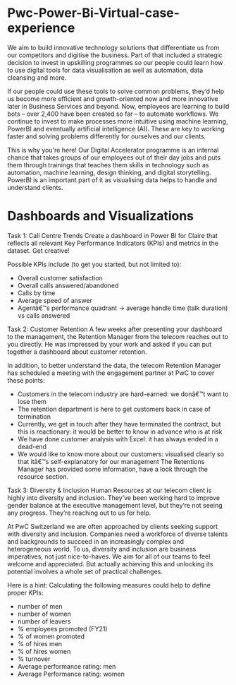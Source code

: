 # Pwc-Power-Bi-Virtual-case-experience

We aim to build innovative technology solutions that differentiate us from our competitors and digitise the business. Part of that included a strategic decision to invest in upskilling programmes so our people could learn how to use digital tools for data visualisation as well as automation, data cleansing and more.

If our people could use these tools to solve common problems, they’d help us become more efficient and growth-oriented now and more innovative later in Business Services and beyond. Now, employees are learning to build bots – over 2,400 have been created so far – to automate workflows. We continue to invest to make processes more intuitive using machine learning, PowerBI and eventually artificial intelligence (AI). These are key to working faster and solving problems differently for ourselves and our clients.

This is why you're here! Our Digital Accelerator programme is an internal chance that takes groups of our employees out of their day jobs and puts them through trainings that teaches them skills in technology such as automation, machine learning, design thinking, and digital storytelling. PowerBI is an important part of it as visualising data helps to handle and understand clients.

# Dashboards and Visualizations

Task 1: Call Centre Trends Create a dashboard in Power BI for Claire that reflects all relevant Key Performance Indicators (KPIs) and metrics in the dataset. Get creative!

Possible KPIs include (to get you started, but not limited to):
- Overall customer satisfaction
- Overall calls answered/abandoned
- Calls by time
- Average speed of answer
- Agentâ€™s performance quadrant -> average handle time (talk duration) vs calls answered

Task 2: Customer Retention A few weeks after presenting your dashboard to the management, the Retention Manager from the telecom reaches out to you directly. He was impressed by your work and asked if you can put together a dashboard about customer retention.

In addition, to better understand the data, the telecom Retention Manager has scheduled a meeting with the engagement partner at PwC to cover these points:

- Customers in the telecom industry are hard-earned: we donâ€™t want to lose them
- The retention department is here to get customers back in case of termination
- Currently, we get in touch after they have terminated the contract, but this is reactionary: it would be better to know in advance who is at risk
- We have done customer analysis with Excel: it has always ended in a dead-end
- We would like to know more about our customers: visualised clearly so that itâ€™s self-explanatory for our management The Retentions Manager has provided some information, have a look through the resource section.

Task 3: Diversity & Inclusion Human Resources at our telecom client is highly into diversity and inclusion. They’ve been working hard to improve gender balance at the executive management level, but they’re not seeing any progress. They’re reaching out to us for help.

At PwC Switzerland we are often approached by clients seeking support with diversity and inclusion. Companies need a workforce of diverse talents and backgrounds to succeed in an increasingly complex and heterogeneous world. To us, diversity and inclusion are business imperatives, not just nice-to-haves. We aim for all of our teams to feel welcome and appreciated. But actually achieving this and unlocking its potential involves a whole set of practical challenges.

Here is a hint: Calculating the following measures could help to define proper KPIs:

- number of men
- number of women
- number of leavers
- % employees promoted (FY21)
- % of women promoted
- % of hires men
- % of hires women
- % turnover
- Average performance rating: men
- Average Performance rating: women
